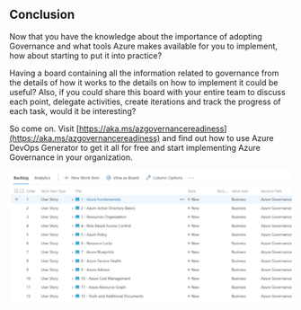 ## Conclusion

Now that you have the knowledge about the importance of adopting Governance and what tools Azure makes available for you to implement, how about starting to put it into practice?

Having a board containing all the information related to governance from the details of how it works to the details on how to implement it could be useful?  Also, if you could share this board with your entire team to discuss each point, delegate activities, create iterations and track the progress of each task, would it be interesting?

So come on. Visit [https://aka.ms/azgovernancereadiness](https://aka.ms/azgovernancereadiness) and find out how to use Azure DevOps Generator to get it all for free and start implementing Azure Governance in your organization.

![governance-devopsgenerator](../images/governance-devopsgenerator.png)

